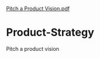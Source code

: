 [Pitch a Product Vision.pdf](https://github.com/Ahmedhady/Product-Strategy/files/8736283/Pitch.a.Product.Vision.pdf)
# Product-Strategy
Pitch a product vision
